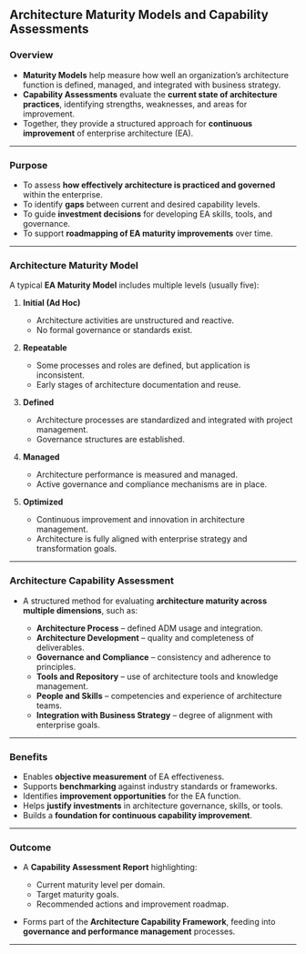 ## **Architecture Maturity Models and Capability Assessments**

### **Overview**

* **Maturity Models** help measure how well an organization’s architecture function is defined, managed, and integrated with business strategy.
* **Capability Assessments** evaluate the **current state of architecture practices**, identifying strengths, weaknesses, and areas for improvement.
* Together, they provide a structured approach for **continuous improvement** of enterprise architecture (EA).

---

### **Purpose**

* To assess **how effectively architecture is practiced and governed** within the enterprise.
* To identify **gaps** between current and desired capability levels.
* To guide **investment decisions** for developing EA skills, tools, and governance.
* To support **roadmapping of EA maturity improvements** over time.

---

### **Architecture Maturity Model**

A typical **EA Maturity Model** includes multiple levels (usually five):

1. **Initial (Ad Hoc)**

   * Architecture activities are unstructured and reactive.
   * No formal governance or standards exist.

2. **Repeatable**

   * Some processes and roles are defined, but application is inconsistent.
   * Early stages of architecture documentation and reuse.

3. **Defined**

   * Architecture processes are standardized and integrated with project management.
   * Governance structures are established.

4. **Managed**

   * Architecture performance is measured and managed.
   * Active governance and compliance mechanisms are in place.

5. **Optimized**

   * Continuous improvement and innovation in architecture management.
   * Architecture is fully aligned with enterprise strategy and transformation goals.

---

### **Architecture Capability Assessment**

* A structured method for evaluating **architecture maturity across multiple dimensions**, such as:

  * **Architecture Process** – defined ADM usage and integration.
  * **Architecture Development** – quality and completeness of deliverables.
  * **Governance and Compliance** – consistency and adherence to principles.
  * **Tools and Repository** – use of architecture tools and knowledge management.
  * **People and Skills** – competencies and experience of architecture teams.
  * **Integration with Business Strategy** – degree of alignment with enterprise goals.

---

### **Benefits**

* Enables **objective measurement** of EA effectiveness.
* Supports **benchmarking** against industry standards or frameworks.
* Identifies **improvement opportunities** for the EA function.
* Helps **justify investments** in architecture governance, skills, or tools.
* Builds a **foundation for continuous capability improvement**.

---

### **Outcome**

* A **Capability Assessment Report** highlighting:

  * Current maturity level per domain.
  * Target maturity goals.
  * Recommended actions and improvement roadmap.
* Forms part of the **Architecture Capability Framework**, feeding into **governance and performance management** processes.

---


